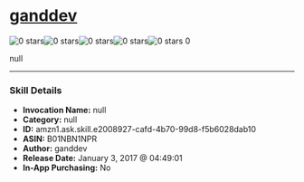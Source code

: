 # [ganddev](http://alexa.amazon.com/#skills/amzn1.ask.skill.e2008927-cafd-4b70-99d8-f5b6028dab10)
![0 stars](../../images/ic_star_border_black_18dp_1x.png)![0 stars](../../images/ic_star_border_black_18dp_1x.png)![0 stars](../../images/ic_star_border_black_18dp_1x.png)![0 stars](../../images/ic_star_border_black_18dp_1x.png)![0 stars](../../images/ic_star_border_black_18dp_1x.png) 0

null

***

### Skill Details

* **Invocation Name:** null
* **Category:** null
* **ID:** amzn1.ask.skill.e2008927-cafd-4b70-99d8-f5b6028dab10
* **ASIN:** B01NBN1NPR
* **Author:** ganddev
* **Release Date:** January 3, 2017 @ 04:49:01
* **In-App Purchasing:** No
